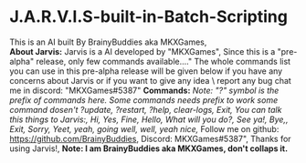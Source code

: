 
# J.A.R.V.I.S-built-in-Batch-Scripting
This is an AI built By BrainyBuddies aka MKXGames,  
**About Jarvis:**
Jarvis is a AI developed by "MKXGames",
Since this is a "pre-alpha" release, only few commands available...."
The whole commands list you can use in this pre-alpha release will be given below
if you have any concerns about Jarvis or if you want to give any idea \ report any bug chat me in discord: "MKXGames#5387"
**Commands:**
*Note: "?" symbol is the prefix of commands here. Some commands needs prefix to work some command dosen't*
*?update,
?restart,
?help,
clear-logs,
Exit,
You can talk this things to Jarvis:,
Hi,
Yes,
Fine,
Hello,
What will you do?,
See ya!,
Bye,,
Exit,
Sorry,
Yeet,
yeah, going well,
well, yeah nice,*
Follow me on github: https://github.com/BrainyBuddies,
Discord: MKXGames#5387",
Thanks for using Jarvis!,
**Note: I am BrainyBuddies aka MKXGames, don't collaps it.**
